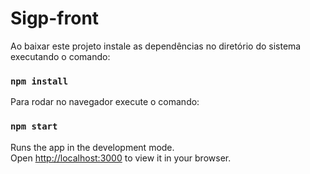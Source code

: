 # Sigp-front

Ao baixar este projeto instale as dependências no diretório do sistema executando o comando:
### `npm install`

Para rodar no navegador execute o comando:
### `npm start`

Runs the app in the development mode.\
Open [http://localhost:3000](http://localhost:3000) to view it in your browser.
